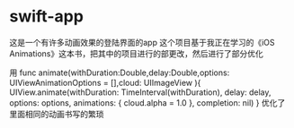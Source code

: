 # swift-app
这是一个有许多动画效果的登陆界面的app
这个项目基于我正在学习的《iOS Animations》这本书，把其中的项目进行的部更改，然后进行了部分优化

用
    func animate(withDuration:Double,delay:Double,options:  UIViewAnimationOptions = [],cloud: UIImageView ){
        UIView.animate(withDuration: TimeInterval(withDuration), delay: delay, options: options, animations: {
            cloud.alpha = 1.0
        }, completion: nil)
    }
    优化了里面相同的动画书写的繁琐


